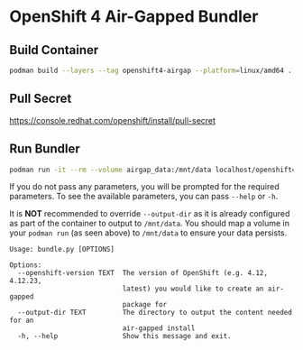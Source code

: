 # OpenShift 4 Air-Gapped Bundler

## Build Container

```bash
podman build --layers --tag openshift4-airgap --platform=linux/amd64 .
```

## Pull Secret

https://console.redhat.com/openshift/install/pull-secret

## Run Bundler

```bash
podman run -it --rm --volume airgap_data:/mnt/data localhost/openshift4-airgap
```

If you do not pass any parameters, you will be prompted for the required
parameters. To see the available parameters, you can pass `--help` or `-h`.

It is **NOT** recommended to override `--output-dir` as it is already
configured as part of the container to output to `/mnt/data`. You should map a
volume in your `podman run` (as seen above) to `/mnt/data` to ensure your data
persists.

```
Usage: bundle.py [OPTIONS]

Options:
  --openshift-version TEXT  The version of OpenShift (e.g. 4.12, 4.12.23,
                            latest) you would like to create an air-gapped
                            package for
  --output-dir TEXT         The directory to output the content needed for an
                            air-gapped install
  -h, --help                Show this message and exit.
```
